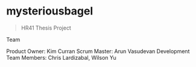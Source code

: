 # mysteriousbagel
> HR41 Thesis Project

Team

Product Owner: Kim Curran
Scrum Master: Arun Vasudevan
Development Team Members: Chris Lardizabal, Wilson Yu
